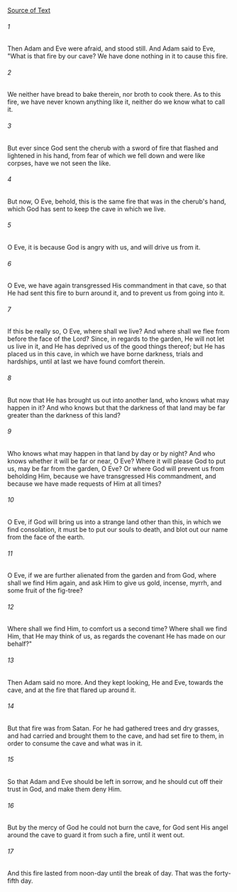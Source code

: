 [Source of Text](https://github.com/scrollmapper/bible_databases_deuterocanonical)

###### 1
Then Adam and Eve were afraid, and stood still.  And Adam said to
Eve, "What is that fire by our cave?  We have done nothing in it to
cause this fire.

###### 2
We neither have bread to bake therein, nor broth to cook there.  As
to this fire, we have never known anything like it, neither do we know
what to call it.

###### 3
But ever since God sent the cherub with a sword of fire that flashed
and lightened in his hand, from fear of which we fell down and were
like corpses, have we not seen the like.

###### 4
But now, O Eve, behold, this is the same fire that was in the
cherub's hand, which God has sent to keep the cave in which we live.

###### 5
O Eve, it is because God is angry with us, and will drive us from it.

###### 6
O Eve, we have again transgressed His commandment in that cave, so
that He had sent this fire to burn around it, and to prevent us from
going into it.

###### 7
If this be really so, O Eve, where shall we live?  And where shall we
flee from before the face of the Lord?  Since, in regards to the
garden, He will not let us live in it, and He has deprived us of the
good things thereof; but He has placed us in this cave, in which we
have borne darkness, trials and hardships, until at last we have found
comfort therein.

###### 8
But now that He has brought us out into another land, who knows what
may happen in it?  And who knows but that the darkness of that land may
be far greater than the darkness of this land?

###### 9
Who knows what may happen in that land by day or by night? And who
knows whether it will be far or near, O Eve?  Where it will please God
to put us, may be far from the garden, O Eve?  Or where God will
prevent us from beholding Him, because we have transgressed His
commandment, and because we have made requests of Him at all times?

###### 10
O Eve, if God will bring us into a strange land other than this, in
which we find consolation, it must be to put our souls to death, and
blot out our name from the face of the earth.

###### 11
O Eve, if we are further alienated from the garden and from God,
where shall we find Him again, and ask Him to give us gold, incense,
myrrh, and some fruit of the fig-tree?

###### 12
Where shall we find Him, to comfort us a second time?  Where shall
we find Him, that He may think of us, as regards the covenant He has
made on our behalf?"

###### 13
Then Adam said no more. And they kept looking, He and Eve, towards
the cave, and at the fire that flared up around it.

###### 14
But that fire was from Satan.  For he had gathered trees and dry
grasses, and had carried and brought them to the cave, and had set fire
to them, in order to consume the cave and what was in it.

###### 15
So that Adam and Eve should be left in sorrow, and he should cut off
their trust in God, and make them deny Him.

###### 16
But by the mercy of God he could not burn the cave, for God sent His
angel around the cave to guard it from such a fire, until it went out.

###### 17
And this fire lasted from noon-day until the break of day.  That was
the forty-fifth day.
